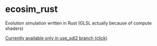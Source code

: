 # ecosim_rust
Evolution simulation written in Rust (GLSL actually because of compute shaders)

[Currently available only in use_sdl2 branch (click)](https://github.com/USSURATONCACHI/ecosim_rust/tree/use_sdl2)
